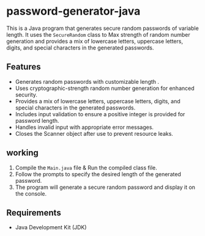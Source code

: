 # password-generator-java

This is a Java program that generates secure random passwords of variable length. It uses the `SecureRandom` class to Max strength of random number generation and provides a mix of lowercase letters, uppercase letters, digits, and special characters in the generated passwords.

## Features

- Generates random passwords with customizable length .
- Uses cryptographic-strength random number generation for enhanced security.
- Provides a mix of lowercase letters, uppercase letters, digits, and special characters in the generated passwords.
- Includes input validation to ensure a positive integer is provided for password length.
- Handles invalid input with appropriate error messages.
- Closes the Scanner object after use to prevent resource leaks.

## working

1. Compile the `Main.java` file & Run the compiled class file.
2. Follow the prompts to specify the desired length of the generated password.
3. The program will generate a secure random password and display it on the console.

## Requirements

- Java Development Kit (JDK) 
